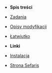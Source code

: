 - **Spis treści**
- [Zadania](quests.md?id=Zadania)
- [Opisy modyfikacji](mods.md?id=Modyfikacje)
- [Łatwiutko](test.md?id=)

- **Linki**

- [Instalacja](https://sefaris.eu/g3-mod-pack/installation)
- [Strona Sefaris](https://sefaris.eu)
